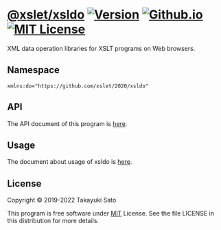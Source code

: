 # [@xslet/xsldo][repo-url] [![Version][ver-image]][api-url] [![Github.io][io-image]][io-url] [![MIT License][mit-image]][mit-url]

XML data operation libraries for XSLT programs on Web browsers.


## Namespace

`xmlns:do="https://github.com/xslet/2020/xsldo"`


## API

The API document of this program is [here][api-url].


## Usage

The document about usage of xsldo is [here][usage-url].


## License

Copyright &copy; 2019-2022 Takayuki Sato

This program is free software under [MIT][mit-url] License.
See the file LICENSE in this distribution for more details.


[repo-url]: https://github.com/xslet/xsldo
[io-image]: https://img.shields.io/badge/HP-github.io-ff8888.svg
[io-url]: https://xslet.github.io/xsldo/
[ver-image]: https://img.shields.io/badge/version-1.0.2-blue.svg
[mit-image]: https://img.shields.io/badge/license-MIT-green.svg
[mit-url]: https://opensource.org/licenses/MIT
[api-url]: https://xslet.github.io/xsldo/api/xsldo.xml
[usage-url]: https://xslet.github.io/xsldo/#usage
